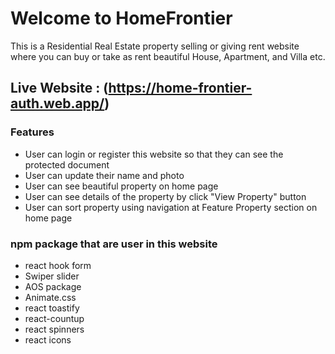 # Welcome to HomeFrontier

This is a Residential Real Estate property selling or giving rent website where you can buy or take as rent beautiful House, Apartment, and Villa etc.

## Live Website : (https://home-frontier-auth.web.app/)

### Features
- User can login or register this website so that they can see the protected document
- User can update their name and photo 
- User can see beautiful property on home page 
- User can see details of the property by click "View Property" button
- User can sort property using navigation at Feature Property section on home page

### npm package that are user in this website
- react hook form
- Swiper slider
- AOS package
- Animate.css
- react toastify
- react-countup
- react spinners
- react icons
